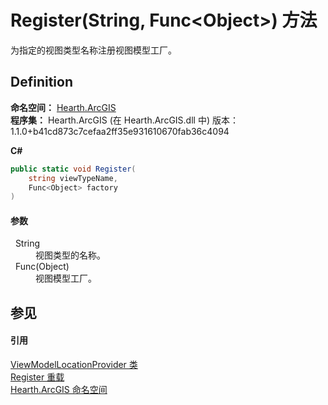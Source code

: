 # Register(String, Func&lt;Object&gt;) 方法


为指定的视图类型名称注册视图模型工厂。



## Definition
**命名空间：** <a href="N_Hearth_ArcGIS">Hearth.ArcGIS</a>  
**程序集：** Hearth.ArcGIS (在 Hearth.ArcGIS.dll 中) 版本：1.1.0+b41cd873c7cefaa2ff35e931610670fab36c4094

**C#**
``` C#
public static void Register(
	string viewTypeName,
	Func<Object> factory
)
```



#### 参数
<dl><dt>  String</dt><dd>视图类型的名称。</dd><dt>  Func(Object)</dt><dd>视图模型工厂。</dd></dl>

## 参见


#### 引用
<a href="T_Hearth_ArcGIS_ViewModelLocationProvider">ViewModelLocationProvider 类</a>  
<a href="Overload_Hearth_ArcGIS_ViewModelLocationProvider_Register">Register 重载</a>  
<a href="N_Hearth_ArcGIS">Hearth.ArcGIS 命名空间</a>  

